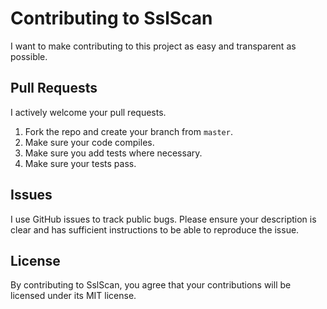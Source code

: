 # Contributing to SslScan #
I want to make contributing to this project as easy and transparent as
possible.

## Pull Requests ##
I actively welcome your pull requests.

1. Fork the repo and create your branch from `master`.
2. Make sure your code compiles.
3. Make sure you add tests where necessary.
4. Make sure your tests pass.

## Issues ##

I use GitHub issues to track public bugs. Please ensure your description is
clear and has sufficient instructions to be able to reproduce the issue.

## License ##
By contributing to SslScan, you agree that your contributions will be licensed
under its MIT license.
